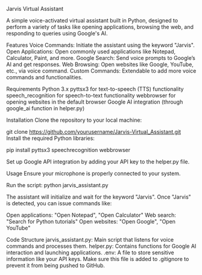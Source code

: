 Jarvis Virtual Assistant

A simple voice-activated virtual assistant built in Python, designed to perform a variety of tasks like opening applications, browsing the web, and responding to queries using Google's AI.

Features
Voice Commands: Initiate the assistant using the keyword "Jarvis".
Open Applications: Open commonly used applications like Notepad, Calculator, Paint, and more.
Google Search: Send voice prompts to Google’s AI and get responses.
Web Browsing: Open websites like Google, YouTube, etc., via voice command.
Custom Commands: Extendable to add more voice commands and functionalities.

Requirements
Python 3.x
pyttsx3 for text-to-speech (TTS) functionality
speech_recognition for speech-to-text functionality
webbrowser for opening websites in the default browser
Google AI integration (through google_ai function in helper.py)

Installation
Clone the repository to your local machine:

git clone https://github.com/yourusername/Jarvis-Virtual_Assistant.git
Install the required Python libraries:

pip install pyttsx3 speechrecognition webbrowser

Set up Google API integration by adding your API key to the helper.py file.

Usage
Ensure your microphone is properly connected to your system.

Run the script:
python jarvis_assistant.py

The assistant will initialize and wait for the keyword "Jarvis". Once "Jarvis" is detected, you can issue commands like:

Open applications: "Open Notepad", "Open Calculator"
Web search: "Search for Python tutorials"
Open websites: "Open Google", "Open YouTube"

Code Structure
jarvis_assistant.py: Main script that listens for voice commands and processes them.
helper.py: Contains functions for Google AI interaction and launching applications.
.env: A file to store sensitive information like your API keys. Make sure this file is added to .gitignore to prevent it from being pushed to GitHub.